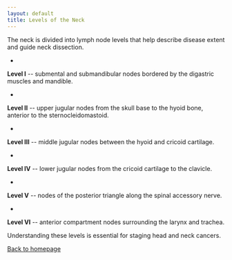 ```yaml
---
layout: default
title: Levels of the Neck
---
```

The neck is divided into lymph node levels that help describe disease extent and guide neck dissection.



- 
**Level I** -- submental and submandibular nodes bordered by the digastric muscles and mandible.

- 
**Level II** -- upper jugular nodes from the skull base to the hyoid bone, anterior to the sternocleidomastoid.

- 
**Level III** -- middle jugular nodes between the hyoid and cricoid cartilage.

- 
**Level IV** -- lower jugular nodes from the cricoid cartilage to the clavicle.

- 
**Level V** -- nodes of the posterior triangle along the spinal accessory nerve.

- 
**Level VI** -- anterior compartment nodes surrounding the larynx and trachea.



Understanding these levels is essential for staging head and neck cancers.



[Back to homepage](../index.html)



